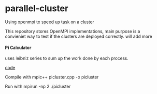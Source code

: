 # parallel-cluster
Using openmpi to speed up task on a cluster

This repository stores OpenMPI implementations, main purpose is a convieniet way to test if the clusters are deployed correctly. will add more
#### Pi Calculator
uses leibniz series to sum up the work done by each process.

[code](https://github.com/du00d/parallel-cluster/blob/master/picluster.cpp)

Compile with mpic++ picluster.cpp -o picluster

Run with mpirun -np 2 ./picluster
